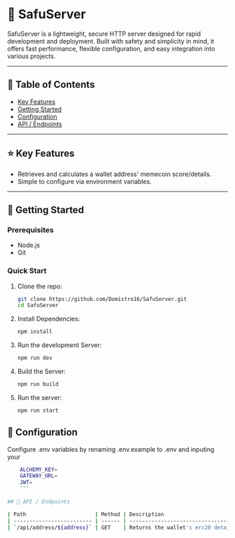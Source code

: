 # 🚀 SafuServer

SafuServer is a lightweight, secure HTTP server designed for rapid development and deployment. Built with safety and simplicity in mind, it offers fast performance, flexible configuration, and easy integration into various projects.

---

## 🧾 Table of Contents

- [Key Features](#key-features)
- [Getting Started](#getting-started)
- [Configuration](#configuration)
- [API / Endpoints](#api--endpoints)

---

## ⭐ Key Features

- Retrieves and calculates a wallet address' memecoin score/details.
- Simple to configure via environment variables.

---

## 🚧 Getting Started

### Prerequisites

- Node.js
- Git

### Quick Start

1. Clone the repo:
   ```bash
   git clone https://github.com/Domistro16/SafuServer.git
   cd SafuServer
   ```
2. Install Dependencies:
   ```bash
   npm install
   ```
3. Run the development Server:
   ```bash
   npm run dev
   ```
4. Build the Server:
   ```bash
   npm run build
   ```
5. Run the server:
   ```bash
   npm run start
   ```

## 🔧 Configuration

Configure .env variables by renaming .env.example to .env and inputing your
```bash
    ALCHEMY_KEY=
    GATEWAY_URL=
    JWT=
    ```

## 📡 API / Endpoints

| Path                      | Method | Description                        |
| ------------------------- | ------ | ---------------------------------- |
| `/api/address/${address}` | GET    | Returns the wallet's erc20 details |
